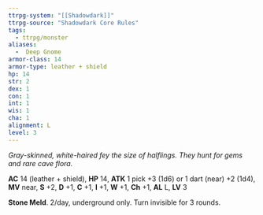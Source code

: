```yaml
---
ttrpg-system: "[[Shadowdark]]"
ttrpg-source: "Shadowdark Core Rules"
tags:
  - ttrpg/monster
aliases:
  -  Deep Gnome
armor-class: 14
armor-type: leather + shield
hp: 14
str: 2
dex: 1
con: 1
int: 1
wis: 1
cha: 1
alignment: L
level: 3
---
```


_Gray-skinned, white-haired fey the size of halflings. They hunt for gems and rare cave flora._

**AC** 14 (leather + shield), **HP** 14, **ATK** 1 pick +3 (1d6) or 1 dart (near) +2 (1d4), **MV** near, **S** +2, **D** +1, **C** +1, **I** +1, **W** +1, **Ch** +1, **AL** L, **LV** 3

**Stone Meld**. 2/day, underground only. Turn invisible for 3 rounds.

